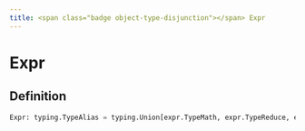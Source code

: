 ```yaml
---
title: <span class="badge object-type-disjunction"></span> Expr
---
```

# <span class="badge object-type-disjunction"></span> Expr

## Definition

```python
Expr: typing.TypeAlias = typing.Union[expr.TypeMath, expr.TypeReduce, expr.TypeResample, expr.TypeClassicConditions, expr.TypeThreshold, expr.TypeSql]
```
